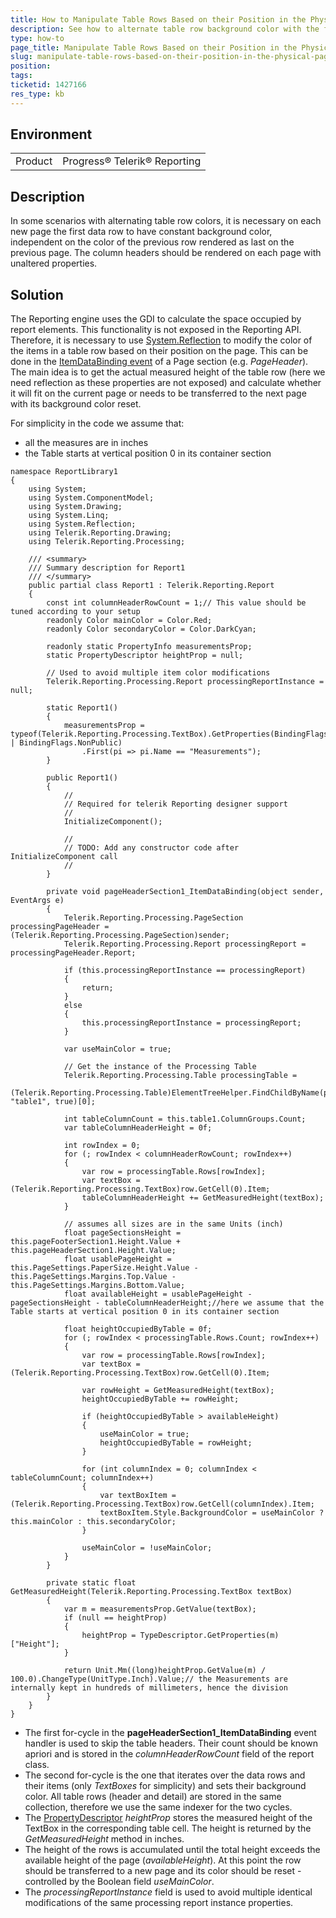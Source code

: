 ```yaml
---
title: How to Manipulate Table Rows Based on their Position in the Physical Page
description: See how to alternate table row background color with the first data row on each new page having the same background color, independent on the color of the previous row.
type: how-to
page_title: Manipulate Table Rows Based on their Position in the Physical Page
slug: manipulate-table-rows-based-on-their-position-in-the-physical-page
position: 
tags: 
ticketid: 1427166
res_type: kb
---
```


## Environment
<table>
	<tbody>
		<tr>
			<td>Product</td>
			<td>Progress® Telerik® Reporting</td>
		</tr>
	</tbody>
</table>


## Description
In some scenarios with alternating table row colors, it is necessary on each new page the first data row to have constant background color, independent on the color of the previous row rendered as last on the previous page. The column headers should be rendered on each page with unaltered properties.

## Solution
The Reporting engine uses the GDI to calculate the space occupied by report elements. This functionality is not exposed in the Reporting API. Therefore, it is necessary to use [System.Reflection](https://docs.microsoft.com/en-us/dotnet/api/system.reflection?view=netframework-4.8) to modify the color of the items in a table row based on their position on the page.
This can be done in the [ItemDataBinding event](../e-telerik-reporting-reportitembase-itemdatabinding) of a Page section (e.g. _PageHeader_). The main idea is to get the actual measured height of the table row (here we need reflection as these properties are not exposed) and calculate whether it will fit on the current page or needs to be transferred to the next page with its background color reset.

For simplicity in the code we assume that:
* all the measures are in inches 
* the Table starts at vertical position 0 in its container section

```CSharp
namespace ReportLibrary1
{
    using System;
    using System.ComponentModel;
    using System.Drawing;
    using System.Linq;
    using System.Reflection;
    using Telerik.Reporting.Drawing;
    using Telerik.Reporting.Processing;

    /// <summary>
    /// Summary description for Report1
    /// </summary>
    public partial class Report1 : Telerik.Reporting.Report
    {
        const int columnHeaderRowCount = 1;// This value should be tuned according to your setup
        readonly Color mainColor = Color.Red;
        readonly Color secondaryColor = Color.DarkCyan;

        readonly static PropertyInfo measurementsProp;
        static PropertyDescriptor heightProp = null;

        // Used to avoid multiple item color modifications
        Telerik.Reporting.Processing.Report processingReportInstance = null;

        static Report1()
        {
            measurementsProp = typeof(Telerik.Reporting.Processing.TextBox).GetProperties(BindingFlags.Instance | BindingFlags.NonPublic)
                .First(pi => pi.Name == "Measurements");
        }

        public Report1()
        {
            //
            // Required for telerik Reporting designer support
            //
            InitializeComponent();

            //
            // TODO: Add any constructor code after InitializeComponent call
            //
        }

        private void pageHeaderSection1_ItemDataBinding(object sender, EventArgs e)
        {
            Telerik.Reporting.Processing.PageSection processingPageHeader = (Telerik.Reporting.Processing.PageSection)sender;
            Telerik.Reporting.Processing.Report processingReport = processingPageHeader.Report;

            if (this.processingReportInstance == processingReport)
            {
                return;
            }
            else
            {
                this.processingReportInstance = processingReport;
            }

            var useMainColor = true;

            // Get the instance of the Processing Table
            Telerik.Reporting.Processing.Table processingTable =
                (Telerik.Reporting.Processing.Table)ElementTreeHelper.FindChildByName(processingReport, "table1", true)[0];

            int tableColumnCount = this.table1.ColumnGroups.Count;
            var tableColumnHeaderHeight = 0f;

            int rowIndex = 0;
            for (; rowIndex < columnHeaderRowCount; rowIndex++)
            {
                var row = processingTable.Rows[rowIndex];
                var textBox = (Telerik.Reporting.Processing.TextBox)row.GetCell(0).Item;
                tableColumnHeaderHeight += GetMeasuredHeight(textBox);
            }

            // assumes all sizes are in the same Units (inch)
            float pageSectionsHeight = this.pageFooterSection1.Height.Value + this.pageHeaderSection1.Height.Value;
            float usablePageHeight = this.PageSettings.PaperSize.Height.Value - this.PageSettings.Margins.Top.Value - this.PageSettings.Margins.Bottom.Value;
            float availableHeight = usablePageHeight - pageSectionsHeight - tableColumnHeaderHeight;//here we assume that the Table starts at vertical position 0 in its container section

            float heightOccupiedByTable = 0f;
            for (; rowIndex < processingTable.Rows.Count; rowIndex++)
            {
                var row = processingTable.Rows[rowIndex];
                var textBox = (Telerik.Reporting.Processing.TextBox)row.GetCell(0).Item;

                var rowHeight = GetMeasuredHeight(textBox);
                heightOccupiedByTable += rowHeight;

                if (heightOccupiedByTable > availableHeight)
                {
                    useMainColor = true;
                    heightOccupiedByTable = rowHeight;
                }

                for (int columnIndex = 0; columnIndex < tableColumnCount; columnIndex++)
                {
                    var textBoxItem = (Telerik.Reporting.Processing.TextBox)row.GetCell(columnIndex).Item;
                    textBoxItem.Style.BackgroundColor = useMainColor ? this.mainColor : this.secondaryColor;
                }

                useMainColor = !useMainColor;
            }
        }

        private static float GetMeasuredHeight(Telerik.Reporting.Processing.TextBox textBox)
        {
            var m = measurementsProp.GetValue(textBox);
            if (null == heightProp)
            {
                heightProp = TypeDescriptor.GetProperties(m)["Height"];
            }

            return Unit.Mm((long)heightProp.GetValue(m) / 100.0).ChangeType(UnitType.Inch).Value;// the Measurements are internally kept in hundreds of millimeters, hence the division
        }
    }
}
```

* The first for-cycle in the __pageHeaderSection1_ItemDataBinding__ event handler is used to skip the table headers. Their count should be known apriori and is stored in the _columnHeaderRowCount_ field of the report class.  
* The second for-cycle is the one that iterates over the data rows and their items (only _TextBoxes_ for simplicity) and sets their background color. All table rows (header and detail) are stored in the same collection, therefore we use the same indexer for the two cycles.  
* The [PropertyDescriptor](https://docs.microsoft.com/en-us/dotnet/api/system.componentmodel.propertydescriptor?view=netframework-4.8) _heightProp_ stores the measured height of the TextBox in the corresponding table cell. The height is returned by the _GetMeasuredHeight_ method in inches.
* The height of the rows is accumulated until the total height exceeds the available height of the page (_availableHeight_). At this point the row should be transferred to a new page and its color should be reset - controlled by the Boolean field _useMainColor_.  
* The _processingReportInstance_ field is used to avoid multiple identical modifications of the same processing report instance properties. 
